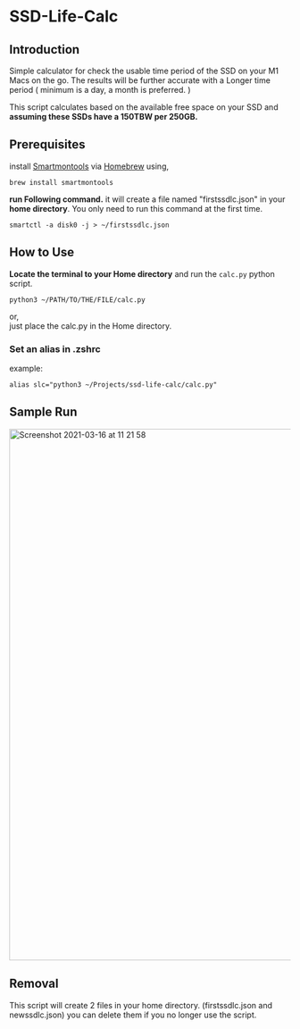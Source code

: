 # SSD-Life-Calc

## Introduction

Simple calculator for check the usable time period of the SSD on your M1 Macs on the go.
The results will be further accurate with a Longer time period ( minimum is a day, a month is preferred. )

This script calculates based on the available free space on your SSD and **assuming these SSDs have a 150TBW per 250GB.**


## Prerequisites

install [Smartmontools](https://www.smartmontools.org/) via [Homebrew](https://brew.sh/) using,

``` shell
brew install smartmontools
```

**run Following command.** it will create a file named "firstssdlc.json" in your **home directory**. You only need to run this command at the first time.

``` shell
smartctl -a disk0 -j > ~/firstssdlc.json
```
  

## How to Use


**Locate the terminal to your Home directory** and run the `calc.py` python script. 
```shell
python3 ~/PATH/TO/THE/FILE/calc.py
```

or,  
just place the calc.py in the Home directory.
  

### Set an alias in .zshrc
example:
``` shell
alias slc="python3 ~/Projects/ssd-life-calc/calc.py"
```

  
## Sample Run

<img width="952" alt="Screenshot 2021-03-16 at 11 21 58" src="https://user-images.githubusercontent.com/70215958/111262242-efde7400-8649-11eb-862d-70f3d21d630b.png">

  
  
## Removal
This script will create 2 files in your home directory. (firstssdlc.json and newssdlc.json) you can delete them if you no longer use the script. 
